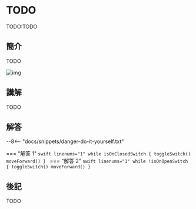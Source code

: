 # TODO

TODO:TODO

## 簡介

TODO

![img](https://ppt.cc/fddEQx)

## 講解

TODO

## 解答

--8<-- "docs/snippets/danger-do-it-yourself.txt"

<!-- prettier-ignore-start -->
=== "解答 1"
    ```swift linenums="1"
    while isOnClosedSwitch {
        toggleSwitch()
        moveForward()
    }
    ```
=== "解答 2"
    ```swift linenums="1"
    while !isOnOpenSwitch {
        toggleSwitch()
        moveForward()
    }
    ```
<!-- prettier-ignore-end -->

## 後記

TODO
